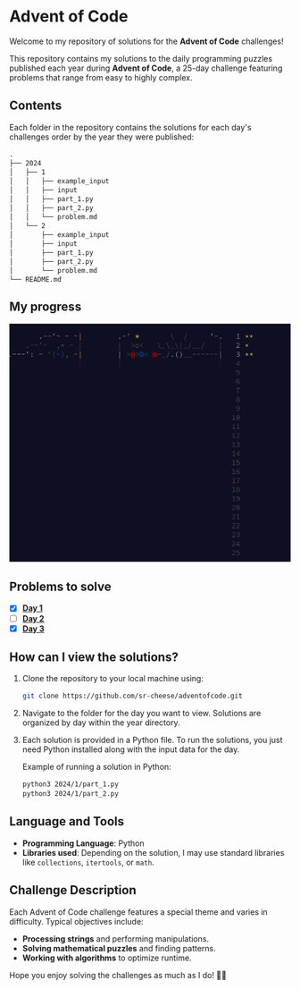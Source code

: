 # Advent of Code

Welcome to my repository of solutions for the **Advent of Code** challenges!

This repository contains my solutions to the daily programming puzzles published each year during **Advent of Code**, a 25-day challenge featuring problems that range from easy to highly complex.

## Contents

Each folder in the repository contains the solutions for each day's challenges order by the year they were published:

``` text
.
├── 2024
│   ├── 1
│   │   ├── example_input
│   │   ├── input
│   │   ├── part_1.py
│   │   ├── part_2.py
│   │   └── problem.md
│   └── 2
│       ├── example_input
│       ├── input
│       ├── part_1.py
│       ├── part_2.py
│       └── problem.md
└── README.md
```

## My progress

![progress](2024/assets/progress.png)

## Problems to solve

- [X] [**Day 1**](2024/1/problem.md)
- [ ] [**Day 2**](2024/2/problem.md)
- [X] [**Day 3**](2024/3/problem.md)

## How can I view the solutions?

1. Clone the repository to your local machine using:

   ```bash
   git clone https://github.com/sr-cheese/adventofcode.git
   ```

2. Navigate to the folder for the day you want to view. Solutions are organized by day within the year directory.

3. Each solution is provided in a Python file. To run the solutions, you just need Python installed along with the input data for the day.

    Example of running a solution in Python:

    ``` bash
    python3 2024/1/part_1.py
    python3 2024/1/part_2.py
    ```

## Language and Tools

- **Programming Language**: Python
- **Libraries used**: Depending on the solution, I may use standard libraries like `collections`, `itertools`, or `math`.

## Challenge Description

Each Advent of Code challenge features a special theme and varies in difficulty. Typical objectives include:

- **Processing strings** and performing manipulations.
- **Solving mathematical puzzles** and finding patterns.
- **Working with algorithms** to optimize runtime.

Hope you enjoy solving the challenges as much as I do! 🎄✨
